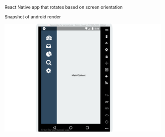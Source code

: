 React Native app that rotates based on screen orientation

Snapshot of android render

![Alt text](screen-orientation.gif?raw=true "snapshot of ios and android views")
